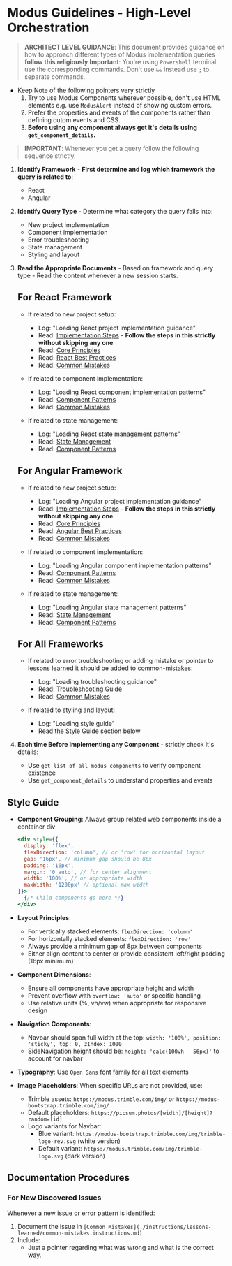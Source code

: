 # Modus Guidelines - High-Level Orchestration

> **ARCHITECT LEVEL GUIDANCE**: This document provides guidance on how to approach different types of Modus implementation queries **follow this religiously**
> **Important**: You're using `Powershell` terminal use the corresponding commands. Don't use `&&` instead use `;` to separate commands.
   - Keep Note of the following pointers very strictly
      1. Try to use Modus Components wherever possible, don't use HTML elements e.g. use `ModusAlert` instead of showing custom errors.
      2. Prefer the properties and events of the components rather than defining cutom events and CSS.
      3. **Before using any component always get it's details using `get_component_details`.**


> **IMPORTANT**:  Whenever you get a query follow the following sequence strictly.

1. **Identify Framework** - **First determine and log which framework the query is related to**:
   - React
   - Angular
   
2. **Identify Query Type** - Determine what category the query falls into:
   - New project implementation
   - Component implementation
   - Error troubleshooting
   - State management
   - Styling and layout
   
3. **Read the Appropriate Documents** - Based on framework and query type - Read the content whenever a new session starts.
   
   ## For React Framework
   
   - If related to new project setup:
     - Log: "Loading React project implementation guidance"
     - Read: [Implementation Steps](./modus-implementation-steps.instructions.md) - **Follow the steps in this strictly without skipping any one**
     - Read: [Core Principles](./instructions/core-principles.instructions.md)
     - Read: [React Best Practices](./instructions/frameworks/react/best-practices.instructions.md)
     - Read: [Common Mistakes](./instructions/lessons-learned/common-mistakes.instructions.md)
   
   - If related to component implementation:
     - Log: "Loading React component implementation patterns"
     - Read: [Component Patterns](./instructions/frameworks/react/component-patterns.instructions.md)
     - Read: [Common Mistakes](./instructions/lessons-learned/common-mistakes.instructions.md)
   
   - If related to state management:
     - Log: "Loading React state management patterns"
     - Read: [State Management](./instructions/frameworks/react/state-management.instructions.md)
     - Read: [Component Patterns](./instructions/frameworks/react/component-patterns.instructions.md)
   
   ## For Angular Framework
   
   - If related to new project setup:
     - Log: "Loading Angular project implementation guidance"
     - Read: [Implementation Steps](./modus-implementation-steps.instructions.md) - **Follow the steps in this strictly without skipping any one**
     - Read: [Core Principles](./instructions/core-principles.instructions.md)
     - Read: [Angular Best Practices](./instructions/frameworks/angular/best-practices.instructions.md)
     - Read: [Common Mistakes](./instructions/lessons-learned/common-mistakes.instructions.md)
   
   - If related to component implementation:
     - Log: "Loading Angular component implementation patterns"
     - Read: [Component Patterns](./instructions/frameworks/angular/component-patterns.instructions.md)
     - Read: [Common Mistakes](./instructions/lessons-learned/common-mistakes.instructions.md)
   
   - If related to state management:
     - Log: "Loading Angular state management patterns"
     - Read: [State Management](./instructions/frameworks/angular/state-management.instructions.md)
     - Read: [Component Patterns](./instructions/frameworks/angular/component-patterns.instructions.md)
   
   ## For All Frameworks
   
   - If related to error troubleshooting or adding mistake or pointer to lessons learned it should be added to common-mistakes:
     - Log: "Loading troubleshooting guidance"
     - Read: [Troubleshooting Guide](./instructions/error-correction/troubleshooting-guide.instructions.md)
     - Read: [Common Mistakes](./instructions/lessons-learned/common-mistakes.instructions.md)
   
   - If related to styling and layout:
     - Log: "Loading style guide"
     - Read the Style Guide section below
     
3. **Each time Before Implementing any Component** - strictly check it's details:
   - Use `get_list_of_all_modus_components` to verify component existence
   - Use `get_component_details` to understand properties and events

## Style Guide

- **Component Grouping**: Always group related web components inside a container div
  ```jsx
  <div style={{
    display: 'flex',
    flexDirection: 'column', // or 'row' for horizontal layout
    gap: '16px', // minimum gap should be 8px
    padding: '16px',
    margin: '0 auto', // for center alignment
    width: '100%', // or appropriate width
    maxWidth: '1200px' // optional max width
  }}>
    {/* Child components go here */}
  </div>
  ```

- **Layout Principles**:
  - For vertically stacked elements: `flexDirection: 'column'`
  - For horizontally stacked elements: `flexDirection: 'row'`
  - Always provide a minimum gap of 8px between components
  - Either align content to center or provide consistent left/right padding (16px minimum)

- **Component Dimensions**:
  - Ensure all components have appropriate height and width
  - Prevent overflow with `overflow: 'auto'` or specific handling
  - Use relative units (%, vh/vw) when appropriate for responsive design

- **Navigation Components**:
  - Navbar should span full width at the top: `width: '100%', position: 'sticky', top: 0, zIndex: 1000`
  - SideNavigation height should be: `height: 'calc(100vh - 56px)'` to account for navbar

- **Typography**: Use `Open Sans` font family for all text elements

- **Image Placeholders**: When specific URLs are not provided, use:
  - Trimble assets: `https://modus.trimble.com/img/` or `https://modus-bootstrap.trimble.com/img/`
  - Default placeholders: `https://picsum.photos/[width]/[height]?random=[id]`
  - Logo variants for Navbar:
    - Blue variant: `https://modus-bootstrap.trimble.com/img/trimble-logo-rev.svg` (white version)
    - Default variant: `https://modus.trimble.com/img/trimble-logo.svg` (dark version)

## Documentation Procedures

### For New Discovered Issues
Whenever a new issue or error pattern is identified:
1. Document the issue in `[Common Mistakes](./instructions/lessons-learned/common-mistakes.instructions.md)`
2. Include:
   - Just a pointer regarding what was wrong and what is the correct way.

